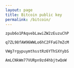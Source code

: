 ```yaml
---
layout: page
title: Bitcoin public key
permalink: /bitcoin/
---
```


`zpub6o1PAqvebLawiZW2zEuzuChP`

`q7ZL98fAW96WWLo6hC2FFaG7mZcM`

`VWg7rgypuymthsstRz6YThSXYybS`

`AmLCNkWm77VURpn9zd4hbjtwQoW`
